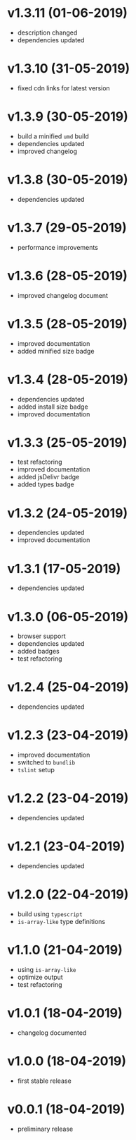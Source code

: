 # v1.3.11 (01-06-2019)

* description changed
* dependencies updated

# v1.3.10 (31-05-2019)

* fixed cdn links for latest version

# v1.3.9 (30-05-2019)

* build a minified `umd` build
* dependencies updated
* improved changelog

# v1.3.8 (30-05-2019)

* dependencies updated

# v1.3.7 (29-05-2019)

* performance improvements

# v1.3.6 (28-05-2019)

* improved changelog document

# v1.3.5 (28-05-2019)

* improved documentation
* added minified size badge

# v1.3.4 (28-05-2019)

* dependencies updated
* added install size badge
* improved documentation

# v1.3.3 (25-05-2019)

* test refactoring
* improved documentation
* added jsDelivr badge
* added types badge

# v1.3.2 (24-05-2019)

* dependencies updated
* improved documentation

# v1.3.1 (17-05-2019)

* dependencies updated

# v1.3.0 (06-05-2019)

* browser support
* dependencies updated
* added badges
* test refactoring

# v1.2.4 (25-04-2019)

* dependencies updated

# v1.2.3 (23-04-2019)

* improved documentation
* switched to `bundlib`
* `tslint` setup

# v1.2.2 (23-04-2019)

* dependencies updated

# v1.2.1 (23-04-2019)

* dependencies updated

# v1.2.0 (22-04-2019)

* build using `typescript`
* `is-array-like` type definitions

# v1.1.0 (21-04-2019)

* using `is-array-like`
* optimize output
* test refactoring

# v1.0.1 (18-04-2019)

* changelog documented

# v1.0.0 (18-04-2019)

* first stable release

# v0.0.1 (18-04-2019)

* preliminary release
